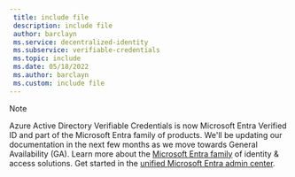 ```yaml
---
 title: include file
 description: include file
 author: barclayn
 ms.service: decentralized-identity
 ms.subservice: verifiable-credentials
 ms.topic: include
 ms.date: 05/18/2022
 ms.author: barclayn
 ms.custom: include file
---
```


>[!NOTE] 
> Azure Active Directory Verifiable Credentials is now Microsoft Entra Verified ID and part of the Microsoft Entra family of products. We'll be updating our documentation in the next few months as we move towards General Availability (GA). Learn more about the [Microsoft Entra family](aka.ms/EntraAnnouncement) of identity & access solutions. Get started in the [unified Microsoft Entra admin center](entra.microsoft.com).
